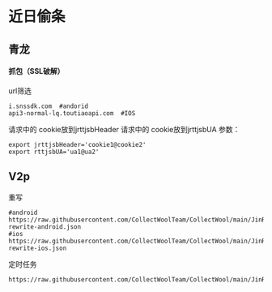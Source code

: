 # 近日偷条
## 青龙
#### 抓包（SSL破解）
url筛选
```
i.snssdk.com  #andorid
api3-normal-lq.toutiaoapi.com  #IOS
```
请求中的 cookie放到jrttjsbHeader
请求中的 cookie放到jrttjsbUA
参数：
```
export jrttjsbHeader='cookie1@cookie2'
export rttjsbUA='ua1@ua2'
```
## V2p
重写
```
#android
https://raw.githubusercontent.com/CollectWoolTeam/CollectWool/main/JinRiTouTiao/jrttjsb-rewrite-android.json
#ios
https://raw.githubusercontent.com/CollectWoolTeam/CollectWool/main/JinRiTouTiao/jrttjsb-rewrite-ios.json
```
定时任务
```
https://raw.githubusercontent.com/CollectWoolTeam/CollectWool/main/JinRiTouTiao/jrttjsb_cron.json
```
